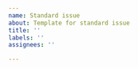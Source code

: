 ```yaml
---
name: Standard issue
about: Template for standard issue
title: ''
labels: ''
assignees: ''

---
```

